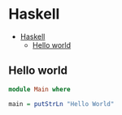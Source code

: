 # Haskell

<!--ts-->
* [Haskell](hasekll.md#haskell)
   * [Hello world](hasekll.md#hello-world)

<!-- Added by: runner, at: Wed Sep 29 07:12:51 UTC 2021 -->

<!--te-->

## Hello world
```haskell
module Main where

main = putStrLn "Hello World"
```
